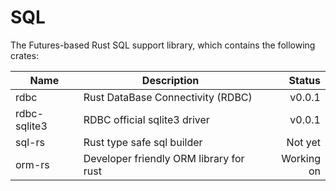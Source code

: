 # SQL

The Futures-based Rust SQL support library, which contains the following crates: 


| Name   |      Description      |  Status |
|----------| -------------|------:|
| rdbc |  Rust DataBase Connectivity (RDBC)         | v0.0.1 |
| rdbc-sqlite3 | RDBC official sqlite3 driver       | v0.0.1 |
| sql-rs |  Rust type safe sql builder              |   Not yet |
| orm-rs | Developer friendly ORM library for rust  |    Working on |
